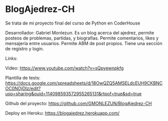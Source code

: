 # BlogAjedrez-CH
Se trata de mi proyecto final del curso de Python en CoderHouse

Desarrollador: Gabriel Monlezun.
Es un blog acerca del ajedrez, permite posteos de problemas, partidas, y biografías. Permite comentarios, likes y mensajería entre usuarios.
Permite ABM de post propios.
Tiene una sección de registro y login.

Links:

Video: https://www.youtube.com/watch?v=sQpyewnpkfg

Plantilla de tests: https://docs.google.com/spreadsheets/d/18OwQZQ5AMSELdcEUH9CKBNCOC0NOjDIz/edit?usp=sharing&ouid=114098593572955265131&rtpof=true&sd=true

Github del proyecto: https://github.com/GMONLEZUN/BlogAjedrez-CH

Deploy en Heroku: https://blogajedrez.herokuapp.com/
